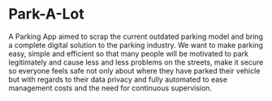 # Park-A-Lot
A Parking App aimed to scrap the current outdated parking model and bring a complete digital solution to the parking industry. We want to make parking easy, simple and efficient so that many people will be motivated to park legitimately and cause less and less problems on the streets, make it secure so everyone feels safe not only about where they have parked their vehicle but with regards to their data privacy and fully automated to ease management costs and the need for continuous supervision.
